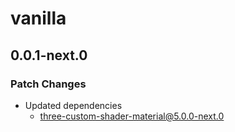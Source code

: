 # vanilla

## 0.0.1-next.0

### Patch Changes

- Updated dependencies
  - three-custom-shader-material@5.0.0-next.0
